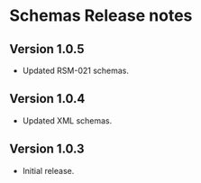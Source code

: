 # Schemas Release notes

## Version 1.0.5

- Updated RSM-021 schemas.

## Version 1.0.4

- Updated XML schemas.

## Version 1.0.3

- Initial release.
